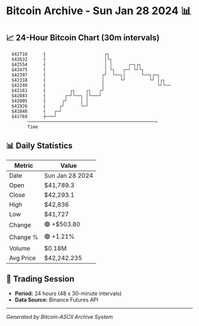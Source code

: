 # Bitcoin Archive - Sun Jan 28 2024 📊

## 📈 24-Hour Bitcoin Chart (30m intervals)

```
  $42710      ┤                      ┌┐                        
  $42632      ┤                      │└┐                       
  $42554      ┤                      │ │      ┌─┐┌┐            
  $42475      ┤                      │ └┐   ┌─┘ └┘└┐           
  $42397      ┤                     ┌┘  └──┐│      └──┐┌─┐     
  $42318      ┤                     │      └┘         └┘ │┌┐   
  $42240      ┤                     │                    └┘└── 
  $42161      ┤         ┌┐    ┌┐   ┌┘                          
  $42083      ┤       ┌─┘└──┐ │└───┘                           
  $42005      ┤      ┌┘     │ │                                
  $41926      ┤     ┌┘      └─┘                                
  $41848      ┤   ┌─┘                                          
  $41769      ┼───┘                                            
        ────────────────────────────────────────────────→
        Time
```

## 📊 Daily Statistics

| Metric | Value |
|--------|-------|
| Date | Sun Jan 28 2024 |
| Open | $41,789.3 |
| Close | $42,293.1 |
| High | $42,836 |
| Low | $41,727 |
| Change | 🟢 +$503.80 |
| Change % | 🟢 +1.21% |
| Volume | $0.18M |
| Avg Price | $42,242.235 |

## 📅 Trading Session

- **Period:** 24 hours (48 x 30-minute intervals)
- **Data Source:** Binance Futures API

---
*Generated by Bitcoin-ASCII Archive System*
